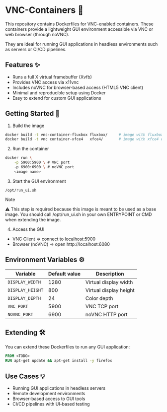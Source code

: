 # VNC-Containers 🐳

This repository contains Dockerfiles for VNC-enabled containers.
These containers provide a lightweight GUI environment accessible
via VNC or web browser (through noVNC).

They are ideal for running GUI applications in headless environments such as
servers or CI/CD pipelines.

## Features ✨

- Runs a full X virtual framebuffer (Xvfb)
- Provides VNC access via x11vnc
- Includes noVNC for browser-based access (HTML5 VNC client)
- Minimal and reproducible setup using Docker
- Easy to extend for custom GUI applications

## Getting Started 🚀

1. Build the image

```bash
docker build -t vnc-container-fluxbox fluxbox/     # image with fluxbox window manager (lightweight)
docker build -t vnc container-xfce4   xfce4/       # image with xfce4 desktop environment (heavy)
```

2. Run the container

```bash
docker run \
    -p 5900:5900 \ # VNC port
    -p 6900:6900 \ # noVNC port
    <image name>
```

3. Start the GUI environment

```
/opt/run_ui.sh
```

> [!NOTE]
> ⚠️ This step is required because this image is meant to be used as a base image.
> You should call /opt/run_ui.sh in your own ENTRYPOINT or CMD when extending the image.

4. Access the GUI

- VNC Client => connect to localhost:5900
- Browser (noVNC) => open http://localhost:6080

## Environment Variables ⚙️

| Variable         | Default value | Description            |
| ---------------- | ------------- | ---------------------- |
| `DISPLAY_WIDTH`  | 1280          | Virtual display width  |
| `DISPLAY_HEIGHT` | 800           | Virtual display height |
| `DISPLAY_DEPTH`  | 24            | Color depth            |
| `VNC_PORT`       | 5900          | VNC TCP port           |
| `NOVNC_PORT`     | 6900          | noVNC HTTP port        |

## Extending 🛠️

You can extend these Dockerfiles to run any GUI application:

```dockerfile
FROM <TODO>
RUN apt-get update && apt-get install -y firefox
```

## Use Cases 💡

- Running GUI applications in headless servers
- Remote development environments
- Browser-based access to GUI tools
- CI/CD pipelines with UI-based testing
